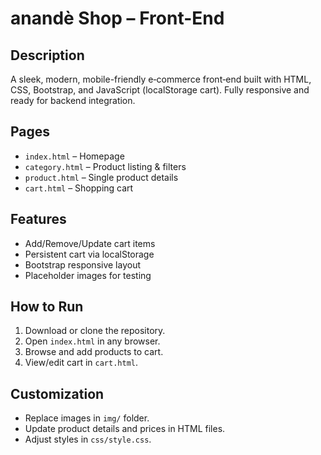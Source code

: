 # anandè Shop – Front-End

## Description
A sleek, modern, mobile-friendly e‑commerce front‑end built with HTML, CSS, Bootstrap, and JavaScript (localStorage cart). Fully responsive and ready for backend integration.

## Pages
- `index.html` – Homepage
- `category.html` – Product listing & filters
- `product.html` – Single product details
- `cart.html` – Shopping cart

## Features
- Add/Remove/Update cart items
- Persistent cart via localStorage
- Bootstrap responsive layout
- Placeholder images for testing

## How to Run
1. Download or clone the repository.
2. Open `index.html` in any browser.
3. Browse and add products to cart.
4. View/edit cart in `cart.html`.

## Customization
- Replace images in `img/` folder.
- Update product details and prices in HTML files.
- Adjust styles in `css/style.css`.

